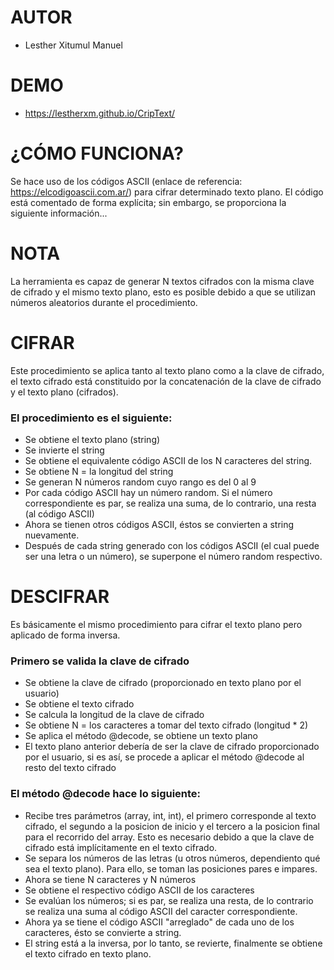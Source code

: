 # AUTOR 
* Lesther Xitumul Manuel

# DEMO
* https://lestherxm.github.io/CripText/ 

# ¿CÓMO FUNCIONA?
Se hace uso de los códigos ASCII (enlace de referencia: https://elcodigoascii.com.ar/) para cifrar determinado texto plano. El código está comentado de forma explícita; sin embargo, se proporciona la siguiente información...

# NOTA
La herramienta es capaz de generar N textos cifrados con la misma clave de cifrado y el mismo texto plano, esto es posible debido a que se utilizan números aleatorios durante el procedimiento.

# CIFRAR
Este procedimiento se aplica tanto al texto plano como a la clave de cifrado, el texto cifrado está constituido por la concatenación de la clave de cifrado y el texto plano (cifrados).

### El procedimiento es el siguiente:
* Se obtiene el texto plano (string)
* Se invierte el string
* Se obtiene el equivalente código ASCII de los N caracteres del string.
* Se obtiene N = la longitud del string
* Se generan N números random cuyo rango es del 0 al 9
* Por cada código ASCII hay un número random. Si el número correspondiente es par, se realiza una suma, de lo contrario, una resta (al código ASCII)
* Ahora se tienen otros códigos ASCII, éstos se convierten a string nuevamente.
* Después de cada string generado con los códigos ASCII (el cual puede ser una letra o un número), se superpone el número random respectivo.

# DESCIFRAR
Es básicamente el mismo procedimiento para cifrar el texto plano pero aplicado de forma inversa.

### Primero se valida la clave de cifrado
* Se obtiene la clave de cifrado (proporcionado en texto plano por el usuario)
* Se obtiene el texto cifrado
* Se calcula la longitud de la clave de cifrado
* Se obtiene N = los caracteres a tomar del texto cifrado (longitud * 2)
* Se aplica el método @decode, se obtiene un texto plano
* El texto plano anterior debería de ser la clave de cifrado proporcionado por el usuario, si es así, se procede a aplicar el método @decode al resto del texto cifrado

### El método @decode hace lo siguiente:
* Recibe tres parámetros (array, int, int), el primero corresponde al texto cifrado, el segundo a la posicion de inicio y el tercero a la posicion final para el recorrido del array. Esto es necesario debido a que la clave de cifrado está implícitamente en el texto cifrado.
* Se separa los números de las letras (u otros números, dependiento qué sea el texto plano). Para ello, se toman las posiciones pares e impares.
* Ahora se tiene N caracteres y N números
* Se obtiene el respectivo código ASCII de los caracteres
* Se evalúan los números; si es par, se realiza una resta, de lo contrario se realiza una suma al código ASCII del caracter correspondiente.
* Ahora ya se tiene el código ASCII "arreglado" de cada uno de los caracteres, ésto se convierte a string.
* El string está a la inversa, por lo tanto, se revierte, finalmente se obtiene el texto cifrado en texto plano.




